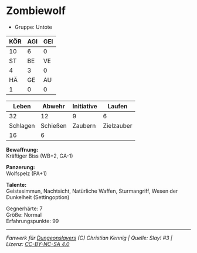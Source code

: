# Zombiewolf  
- Gruppe: Untote  

| KÖR | AGI | GEI |  
| --- | --- | --- |  
| 10  | 6   | 0   |
| ST  | BE  | VE  |  
| 4   | 3   | 0   |
| HÄ  | GE  | AU  |  
| 1   | 0   | 0   |


| Leben    | Abwehr   | Initiative | Laufen     |
| -------- | -------- | ---------- | ---------- |
| 32       | 12       | 9          | 6          |
| Schlagen | Schießen | Zaubern    | Zielzauber |
| 16       | 6        |            |            |

**Bewaffnung:**  
Kräftiger Biss (WB+2, GA-1)

**Panzerung:**  
Wolfspelz (PA+1)

**Talente:**  
Geistesimmun, Nachtsicht, Natürliche Waffen, Sturmangriff, Wesen der Dunkelheit (Settingoption)

Gegnerhärte: 7  
Größe: Normal  
Erfahrungspunkte: 99  



___
*Fanwerk für [Dungeonslayers](https://www.dungeonslayers.net/) (C) Christian Kennig | Quelle: Slay! #3 | Lizenz: [CC-BY-NC-SA 4.0](https://creativecommons.org/licenses/by-nc-sa/4.0/deed.de)*